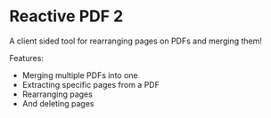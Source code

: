 # Reactive PDF 2

A client sided tool for rearranging pages on PDFs and merging them!


Features:
- Merging multiple PDFs into one 
- Extracting specific pages from a PDF
- Rearranging pages 
- And deleting pages
